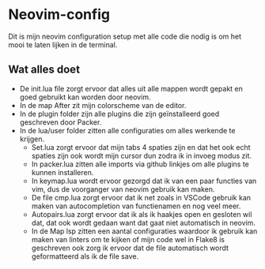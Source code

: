 # Neovim-config
Dit is mijn neovim configuration setup met alle code die nodig is om het mooi te laten lijken in de terminal.

## Wat alles doet
- De init.lua file zorgt ervoor dat alles uit alle mappen wordt gepakt en goed gebruikt kan worden door neovim.
- In de map After zit mijn colorscheme van de editor.
- In de plugin folder zijn alle plugins die zijn geïnstalleerd goed geschreven door Packer.
- In de lua/user folder zitten alle configuraties om alles werkende te krijgen.
	- Set.lua zorgt ervoor dat mijn tabs 4 spaties zijn en dat het ook echt spaties zijn ook wordt mijn cursor dun zodra ik in invoeg modus zit.
	- In packer.lua zitten alle imports via github linkjes om alle plugins te kunnen installeren.
	- In keymap.lua wordt ervoor gezorgd dat ik van een paar functies van vim, dus de voorganger van neovim gebruik kan maken.
	- De file cmp.lua zorgt ervoor dat ik net zoals in VSCode gebruik kan maken van autocompletion van functienamen en nog veel meer.
	- Autopairs.lua zorgt ervoor dat ik als ik haakjes open en gesloten wil dat, dat ook wordt gedaan want dat gaat niet automatisch in neovim.
	- In de Map lsp zitten een aantal configuraties waardoor ik gebruik kan maken van linters om te kijken of mijn code wel in Flake8 is geschreven ook zorg ik ervoor dat de file automatisch wordt geformatteerd als ik de file save.

